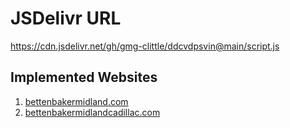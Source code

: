 # JSDelivr URL
https://cdn.jsdelivr.net/gh/gmg-clittle/ddcvdpsvin@main/script.js

## Implemented Websites

1. [bettenbakermidland.com](http://bettenbakermidland.com)
2. [bettenbakermidlandcadillac.com](http://bettenbakermidlandcadillac.com)


